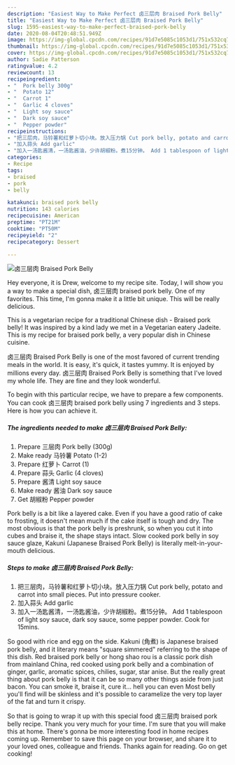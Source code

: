 ```yaml
---
description: "Easiest Way to Make Perfect 卤三层肉 Braised Pork Belly"
title: "Easiest Way to Make Perfect 卤三层肉 Braised Pork Belly"
slug: 1595-easiest-way-to-make-perfect-braised-pork-belly
date: 2020-08-04T20:48:51.949Z
image: https://img-global.cpcdn.com/recipes/91d7e5085c1053d1/751x532cq70/卤三层肉-braised-pork-belly-recipe-main-photo.jpg
thumbnail: https://img-global.cpcdn.com/recipes/91d7e5085c1053d1/751x532cq70/卤三层肉-braised-pork-belly-recipe-main-photo.jpg
cover: https://img-global.cpcdn.com/recipes/91d7e5085c1053d1/751x532cq70/卤三层肉-braised-pork-belly-recipe-main-photo.jpg
author: Sadie Patterson
ratingvalue: 4.2
reviewcount: 13
recipeingredient:
- "  Pork belly 300g"
- "  Potato 12"
- "  Carrot 1"
- "  Garlic 4 cloves"
- "  Light soy sauce"
- "  Dark soy sauce"
- "  Pepper powder"
recipeinstructions:
- "把三层肉，马铃薯和红萝卜切小块。放入压力锅 Cut pork belly, potato and carrot into small pieces. Put into pressure cooker."
- "加入蒜头 Add garlic"
- "加入一汤匙酱清，一汤匙酱油，少许胡椒粉。煮15分钟。 Add 1 tablespoon of light soy sauce, dark soy sauce, some pepper powder. Cook for 15mins."
categories:
- Recipe
tags:
- braised
- pork
- belly

katakunci: braised pork belly 
nutrition: 143 calories
recipecuisine: American
preptime: "PT21M"
cooktime: "PT50M"
recipeyield: "2"
recipecategory: Dessert

---
```



![卤三层肉 Braised Pork Belly](https://img-global.cpcdn.com/recipes/91d7e5085c1053d1/751x532cq70/卤三层肉-braised-pork-belly-recipe-main-photo.jpg)

Hey everyone, it is Drew, welcome to my recipe site. Today, I will show you a way to make a special dish, 卤三层肉 braised pork belly. One of my favorites. This time, I'm gonna make it a little bit unique. This will be really delicious.

This is a vegetarian recipe for a traditional Chinese dish - Braised pork belly! It was inspired by a kind lady we met in a Vegetarian eatery Jadeite. This is my recipe for braised pork belly, a very popular dish in Chinese cuisine.

卤三层肉 Braised Pork Belly is one of the most favored of current trending meals in the world. It is easy, it's quick, it tastes yummy. It is enjoyed by millions every day. 卤三层肉 Braised Pork Belly is something that I've loved my whole life. They are fine and they look wonderful.


To begin with this particular recipe, we have to prepare a few components. You can cook 卤三层肉 braised pork belly using 7 ingredients and 3 steps. Here is how you can achieve it.

<!--inarticleads1-->

##### The ingredients needed to make 卤三层肉 Braised Pork Belly:

1. Prepare  三层肉 Pork belly (300g)
1. Make ready  马铃薯 Potato (1-2)
1. Prepare  红萝卜 Carrot (1)
1. Prepare  蒜头 Garlic (4 cloves)
1. Prepare  酱清 Light soy sauce
1. Make ready  酱油 Dark soy sauce
1. Get  胡椒粉 Pepper powder


Pork belly is a bit like a layered cake. Even if you have a good ratio of cake to frosting, it doesn&#39;t mean much if the cake itself is tough and dry. The most obvious is that the pork belly is preshrunk, so when you cut it into cubes and braise it, the shape stays intact. Slow cooked pork belly in soy sauce glaze, Kakuni (Japanese Braised Pork Belly) is literally melt-in-your-mouth delicious. 

<!--inarticleads2-->

##### Steps to make 卤三层肉 Braised Pork Belly:

1. 把三层肉，马铃薯和红萝卜切小块。放入压力锅 Cut pork belly, potato and carrot into small pieces. Put into pressure cooker.
1. 加入蒜头 Add garlic
1. 加入一汤匙酱清，一汤匙酱油，少许胡椒粉。煮15分钟。 Add 1 tablespoon of light soy sauce, dark soy sauce, some pepper powder. Cook for 15mins.


So good with rice and egg on the side. Kakuni (角煮) is Japanese braised pork belly, and it literary means &#34;square simmered&#34; referring to the shape of this dish. Red braised pork belly or hong shao rou is a classic pork dish from mainland China, red cooked using pork belly and a combination of ginger, garlic, aromatic spices, chilies, sugar, star anise. But the really great thing about pork belly is that it can be so many other things aside from just bacon. You can smoke it, braise it, cure it… hell you can even Most belly you&#39;ll find will be skinless and it&#39;s possible to caramelize the very top layer of the fat and turn it crispy. 

So that is going to wrap it up with this special food 卤三层肉 braised pork belly recipe. Thank you very much for your time. I'm sure that you will make this at home. There's gonna be more interesting food in home recipes coming up. Remember to save this page on your browser, and share it to your loved ones, colleague and friends. Thanks again for reading. Go on get cooking!
